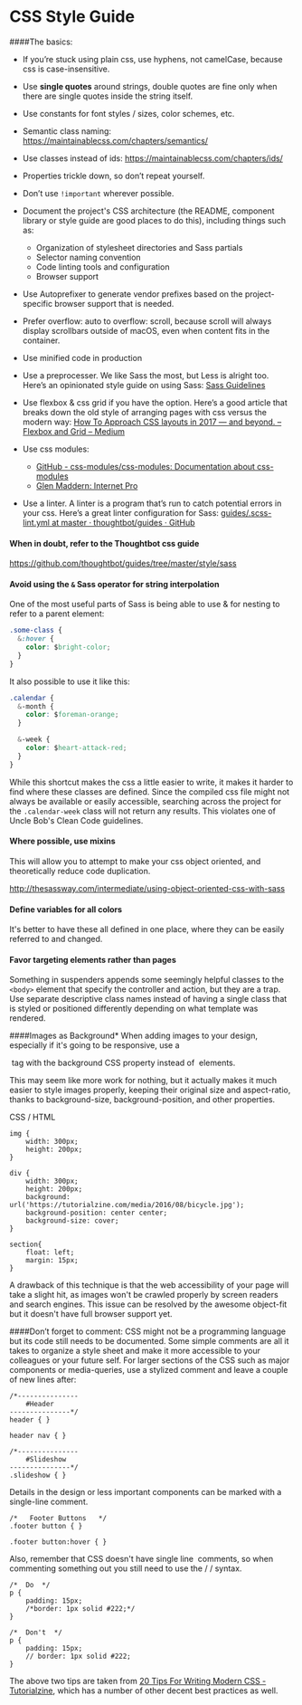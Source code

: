 # CSS Style Guide

####The basics:
* If you’re stuck using plain css, use hyphens, not camelCase, because css is case-insensitive.
* Use **single quotes** around strings, double quotes are fine only when there are single quotes inside the string itself.
* Use constants for font styles / sizes, color schemes, etc.
* Semantic class naming: https://maintainablecss.com/chapters/semantics/
* Use classes instead of ids: https://maintainablecss.com/chapters/ids/
* Properties trickle down, so don’t repeat yourself.
* Don’t use `!important` wherever possible.

* Document the project's CSS architecture (the README, component library or style guide are good places to do this), including things such as:
	* Organization of stylesheet directories and Sass partials
	* Selector naming convention
	* Code linting tools and configuration
	* Browser support

* Use Autoprefixer to generate vendor prefixes based on the project-specific browser support that is needed.
* Prefer overflow: auto to overflow: scroll, because scroll will always display scrollbars outside of macOS, even when content fits in the container.
* Use minified code in production
* Use a preprocesser. We like Sass the most, but Less is alright too. Here’s an opinionated style guide on using Sass: [Sass Guidelines](https://sass-guidelin.es/)
* Use flexbox & css grid if you have the option. Here’s a good article that breaks down the old style of arranging pages with css versus the modern way: [How To Approach CSS layouts in 2017 — and beyond. – Flexbox and Grid – Medium](https://medium.com/flexbox-and-grids/css-flexbox-grid-layout-how-to-approach-css-layouts-in-2017-and-beyond-685deef03e6c)
* Use css modules:
	*  [GitHub - css-modules/css-modules: Documentation about css-modules](https://github.com/css-modules/css-modules)
	* [Glen Maddern: Internet Pro](https://glenmaddern.com/articles/css-modules)
* Use a linter. A linter is a program that’s run to catch potential errors in your css. Here’s a great linter configuration for Sass:  [guides/.scss-lint.yml at master · thoughtbot/guides · GitHub](https://github.com/thoughtbot/guides/blob/master/style/sass/.scss-lint.yml)


#### When in doubt, refer to the Thoughtbot css guide

https://github.com/thoughtbot/guides/tree/master/style/sass

#### Avoid using the `&` Sass operator for string interpolation

One of the most useful parts of Sass is being able to use & for nesting to refer to a parent element:

```css
.some-class {
  &:hover {
    color: $bright-color;
  }
}
```

It also possible to use it like this:

```css
.calendar {
  &-month {
    color: $foreman-orange;
  }

  &-week {
    color: $heart-attack-red;
  }
}
```

While this shortcut makes the css a little easier to write, it makes it harder to find where these classes are defined. Since the compiled css file might not always be available or easily accessible, searching across the project for the `.calendar-week` class will not return any results. This violates one of Uncle Bob's Clean Code guidelines.

#### Where possible, use mixins

This will allow you to attempt to make your css object oriented, and theoretically reduce code duplication.

http://thesassway.com/intermediate/using-object-oriented-css-with-sass

#### Define variables for all colors

It's better to have these all defined in one place, where they can be easily referred to and changed.

#### Favor targeting elements rather than pages

Something in suspenders appends some seemingly helpful classes to the `<body>` element that specify the controller and action, but they are a trap. Use separate descriptive class names instead of having a single class that is styled or positioned differently depending on what template was rendered.

####Images as Background*
When adding images to your design, especially if it's going to be responsive, use a <div> tag with the background CSS property instead of <img> elements.

This may seem like more work for nothing, but it actually makes it much easier to style images properly, keeping their original size and aspect-ratio, thanks to background-size, background-position, and other properties.

CSS / HTML
```
img {
    width: 300px;
    height: 200px;
}

div {
    width: 300px;
    height: 200px;
    background: url('https://tutorialzine.com/media/2016/08/bicycle.jpg');
    background-position: center center;
    background-size: cover;
}

section{
    float: left;
    margin: 15px;
}
```

A drawback of this technique is that the web accessibility of your page will take a slight hit, as images won't be crawled properly by screen readers and search engines. This issue can be resolved by the awesome object-fit but it doesn't have full browser support yet.


####Don’t forget to comment:
CSS might not be a programming language but its code still needs to be documented. Some simple comments are all it takes to organize a style sheet and make it more accessible to your colleagues or your future self.
For larger sections of the CSS such as major components or media-queries, use a stylized comment and leave a couple of new lines after:
```
/*---------------
    #Header
---------------*/
header { }

header nav { }

/*---------------
    #Slideshow
---------------*/
.slideshow { }
```

Details in the design or less important components can be marked with a single-line comment.

```
/*   Footer Buttons   */
.footer button { }

.footer button:hover { }
```

Also, remember that CSS doesn't have single line  comments, so when commenting something out you still need to use the / / syntax.

```
/*  Do  */
p {
    padding: 15px;
    /*border: 1px solid #222;*/
}

/*  Don't  */
p {
    padding: 15px;
    // border: 1px solid #222;  
}
```


The above two tips are taken from [20 Tips For Writing Modern CSS - Tutorialzine](https://tutorialzine.com/2016/08/20-protips-for-writing-modern-css), which has a number of other decent best practices as well.
